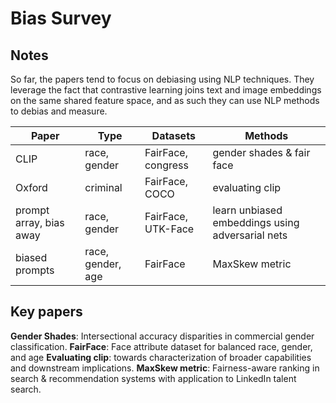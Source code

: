 # Bias Survey

## Notes

So far, the papers tend to focus on debiasing using NLP techniques. They leverage the fact that contrastive learning joins text and image embeddings on the same shared feature space, and as such they can use NLP methods to debias and measure.

| Paper                   | Type              | Datasets           | Methods                                          |
| ----------------------- | ----------------- | ------------------ | ------------------------------------------------ |
| CLIP                    | race, gender      | FairFace, congress | gender shades & fair face                        |
| Oxford                  | criminal          | FairFace, COCO     | evaluating clip                                  |
| prompt array, bias away | race, gender      | FairFace, UTK-Face | learn unbiased embeddings using adversarial nets |
| biased prompts          | race, gender, age | FairFace           | MaxSkew metric                                                 |


## Key papers

**Gender Shades**: Intersectional accuracy disparities in commercial gender classification.
**FairFace**: Face attribute dataset for balanced race, gender, and age
**Evaluating clip**: towards characterization of broader capabilities and downstream implications.
**MaxSkew metric**: Fairness-aware ranking in search & recommendation systems with application to LinkedIn talent search.

